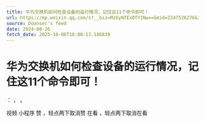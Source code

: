 ```yaml
---
title: 华为交换机如何检查设备的运行情况，记住这11个命令即可！
url: https://mp.weixin.qq.com/s?__biz=MzUyNTExOTY1Nw==&mid=2247526276&idx=1&sn=9fe801a0de515c38a4b11c42058a9ccc
source: Doonsec's feed
date: 2024-08-26
fetch_date: 2025-10-06T18:00:13.186839
---
```


# 华为交换机如何检查设备的运行情况，记住这11个命令即可！

：
，
。

视频
小程序
赞
，轻点两下取消赞
在看
，轻点两下取消在看